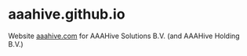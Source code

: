 # aaahive.github.io
Website [aaahive.com](https://aaahive.com/) for AAAHive Solutions B.V. (and AAAHive Holding B.V.)
